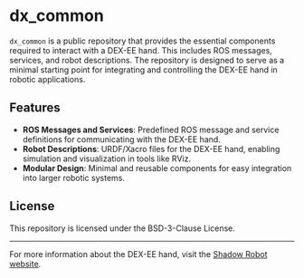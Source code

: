 # dx_common

`dx_common` is a public repository that provides the essential components required to interact with a DEX-EE hand. This
includes ROS messages, services, and robot descriptions. The repository is designed to serve as a minimal starting point
for integrating and controlling the DEX-EE hand in robotic applications.

## Features

- **ROS Messages and Services**: Predefined ROS message and service definitions for communicating with the DEX-EE hand.
- **Robot Descriptions**: URDF/Xacro files for the DEX-EE hand, enabling simulation and visualization in tools like RViz.
- **Modular Design**: Minimal and reusable components for easy integration into larger robotic systems.

## License

This repository is licensed under the BSD-3-Clause License.

---

For more information about the DEX-EE hand, visit the [Shadow Robot website](https://shadowrobot.com/dex-ee/).
